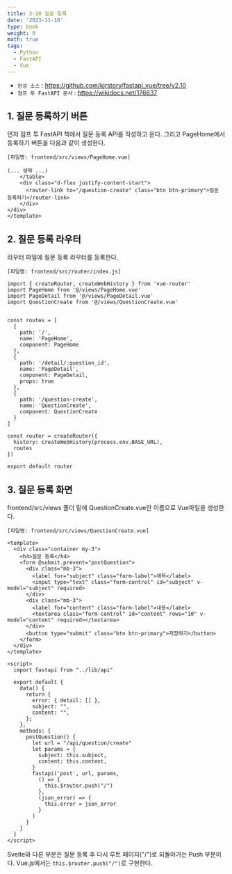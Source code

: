 ```yaml
---
title: 2-10 질문 등록
date: '2023-11-10'
type: book
weight: 9
math: true
tags:
  - Python
  - FastAPI
  - Vue
---
```


- `완성 소스` : https://github.com/kjrstory/fastapi_vue/tree/v2.10
- `점프 투 FastAPI 문서` : https://wikidocs.net/176637



## 1. 질문 등록하기 버튼
먼저 점프 투 FastAPI 책에서 질문 등록 API를 작성하고 온다.
그리고 PageHome에서 등록하기 버튼을 다음과 같이 생성한다.

`[파일명: frontend/src/views/PageHome.vue]`
```vue{hl_lines=["3-5"]}
(... 생략 ...)
    </table>
    <div class="d-flex justify-content-start">
      <router-link to="/question-create" class="btn btn-primary">질문 등록하기</router-link>
    </div>  
</div>    
</template>
```


## 2. 질문 등록 라우터

라우터 파일에 질문 등록 라우터를 등록한다.

`[파일명: frontend/src/router/index.js]`

```python{hl_lines=[4,"19-23"]}
import { createRouter, createWebHistory } from 'vue-router'
import PageHome from '@/views/PageHome.vue'
import PageDetail from '@/views/PageDetail.vue'
import QuestionCreate from '@/views/QuestionCreate.vue'


const routes = [
  {
    path: '/',
    name: 'PageHome',
    component: PageHome
  },
  {
    path: '/detail/:question_id',
    name: 'PageDetail',
    component: PageDetail,
    props: true  
  },
  {
    path: '/question-create',
    name: 'QuestionCreate',
    component: QuestionCreate
  }
]

const router = createRouter({
  history: createWebHistory(process.env.BASE_URL),
  routes
})

export default router
```

  
## 3. 질문 등록 화면

frontend/src/views 폴더 밑에 QuestionCreate.vue란 이름으로 Vue파일을 생성한다.

`[파일명: frontend/src/views/QuestionCreate.vue]`

```vue
<template>
  <div class="container my-3">
    <h4>질문 등록</h4>
    <form @submit.prevent="postQuestion">
      <div class="mb-3">
        <label for="subject" class="form-label">제목</label>
        <input type="text" class="form-control" id="subject" v-model="subject" required>
      </div>
      <div class="mb-3">
        <label for="content" class="form-label">내용</label>
        <textarea class="form-control" id="content" rows="10" v-model="content" required></textarea>
      </div>
      <button type="submit" class="btn btn-primary">저장하기</button>
    </form>
  </div>
</template>

<script>
  import fastapi from "../lib/api"

  export default {
    data() {
      return {
        error: { detail: [] },
        subject: "",
        content: "",
      };
    },
    methods: {
      postQuestion() {
        let url = "/api/question/create"
        let params = {
          subject: this.subject,
          content: this.content,
        }
        fastapi('post', url, params, 
          () => {
            this.$router.push("/")
          },
          (json_error) => {
            this.error = json_error
          }
        )
      }
    }
  }
</script>
```
Svelte와 다른 부분은 질문 등록 후 다시 루트 페이지("/")로 되돌아가는 Push 부분이다. Vue.js에서는 `this.$router.push("/")`로 구현한다.
